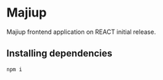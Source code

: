 # Majiup

Majiup frontend application on REACT initial release.

## Installing dependencies
```
npm i
```
